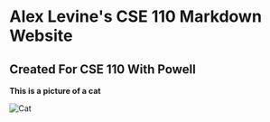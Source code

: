 # Alex Levine's CSE 110 Markdown Website
## Created For CSE 110 With Powell

**This is a picture of a cat**

![Cat](https://myoctocat.com/assets/images/base-octocat.svg)

